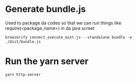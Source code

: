 # Generate bundle.js
Used to package da codes so that we can run things like require(<package_name>) in da java screet

```
browserify connect_execute_mint.js --standalone bundle -o ./dist/bundle.js
```
# Run the yarn server
```
yarn http-server
```
